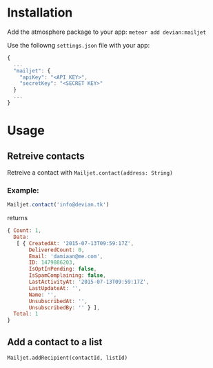 # Installation

Add the atmosphere package to your app: `meteor add devian:mailjet`

Use the followng `settings.json` file with your app:

```js
{
  ...
  "mailjet": {
    "apiKey": "<API KEY>",
    "secretKey": "<SECRET KEY>"
  }
  ...
}
```

# Usage

## Retreive contacts

Retreive a contact with `Mailjet.contact(address: String)`

### Example: 

```js
Mailjet.contact('info@devian.tk')
```
returns
```js
{ Count: 1,
  Data: 
   [ { CreatedAt: '2015-07-13T09:59:17Z',
       DeliveredCount: 0,
       Email: 'damiaan@me.com',
       ID: 1479886203,
       IsOptInPending: false,
       IsSpamComplaining: false,
       LastActivityAt: '2015-07-13T09:59:17Z',
       LastUpdateAt: '',
       Name: '',
       UnsubscribedAt: '',
       UnsubscribedBy: '' } ],
  Total: 1
}
```

## Add a contact to a list 

`Mailjet.addRecipient(contactId, listId)`